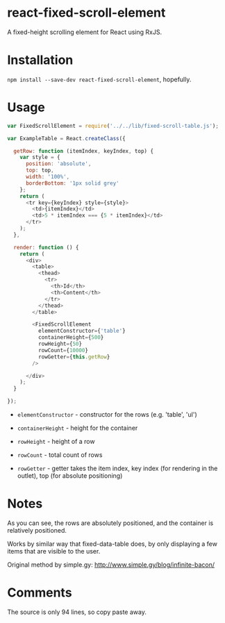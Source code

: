 # react-fixed-scroll-element

A fixed-height scrolling element for React using RxJS.

# Installation

`npm install --save-dev react-fixed-scroll-element`, hopefully.

# Usage

```js
var FixedScrollElement = require('../../lib/fixed-scroll-table.js');

var ExampleTable = React.createClass({

  getRow: function (itemIndex, keyIndex, top) {
    var style = {
      position: 'absolute',
      top: top,
      width: '100%',
      borderBottom: '1px solid grey'
    };
    return (
      <tr key={keyIndex} style={style}>
        <td>{itemIndex}</td>
        <td>5 * itemIndex === {5 * itemIndex}</td>
      </tr>
    );
  },

  render: function () {
    return (
      <div>
        <table>
          <thead>
            <tr>
              <th>Id</th>
              <th>Content</th>
            </tr>
          </thead>
        </table>

        <FixedScrollElement
          elementConstructor={'table'}
          containerHeight={500}
          rowHeight={50}
          rowCount={10000}
          rowGetter={this.getRow}
        />

      </div>
    );
  }

});
```

* `elementConstructor` - constructor for the rows (e.g. 'table', 'ul')

* `containerHeight` - height for the container

* `rowHeight` - height of a row

* `rowCount` - total count of rows

* `rowGetter` - getter takes the item index, key index (for rendering in the outlet), top (for absolute positioning)

# Notes

As you can see, the rows are absolutely positioned, and the container is relatively positioned.

Works by similar way that fixed-data-table does, by only displaying a few items that are visible to the user.

Original method by simple.gy: http://www.simple.gy/blog/infinite-bacon/

# Comments

The source is only 94 lines, so copy paste away.
